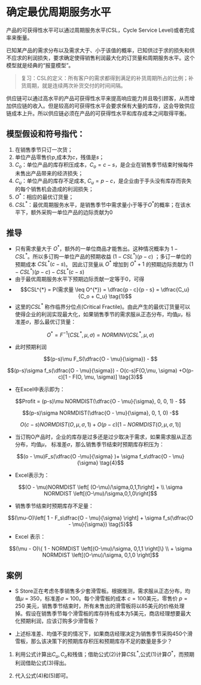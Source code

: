# 确定最优周期服务水平

产品的可获得性水平可以通过周期服务水平(CSL，Cycle Service Level)或者完成率来衡量。

已知某产品的需求分布以及需求大于、小于该值的概率，已知供过于求的损失和供不应求的利润损失，要求确定使得销售利润最大化的订货量和周期服务水平。这个模型就是经典的“报童模型”。
> 复习：CSL的定义：所有客户的需求都得到满足的补货周期所占的比例；补货周期，就是连续两次补货交付的时间间隔。

供应链可以通过高水平的产品可获得性水平来提高响应能力并且吸引顾客，从而增加供应链的收入。但是较高的可获得性水平会要求保有大量的库存，这会导致供应链成本上升。所以供应链必须在产品的可获得性水平和库存成本之间取得平衡。

## 模型假设和符号指代：

1. 在销售季节只订一次货；
2. 单位产品零售价$p$,成本为$c$，残值是$s$；
3. $C_o$：单位产品的库存积压成本，$C_o = c - s$，是企业在销售季节结束时候每件未售出产品带来的经济损失；
4. $C_u$：单位产品的库存不足成本, $C_u = p - c$，是企业由于手头没有库存而丧失的每个销售机会造成的利润损失；
5. $O^{*}$：相应的最优订货量；
6. $CSL^{*}$：最优周期服务水平，是销售季节中需求量小于等于$O^{*}$的概率；在该水平下，额外采购一单位产品的边际贡献为0

## 推导

- 只有需求量大于 $O^{*}$，额外的一单位商品才能售出。这种情况概率为 $1 - CSL^{*}$。所以多订购一单位产品的预期收益 $(1 - CSL^{*})(p - c)$ ；多订一单位的预期成本 $CSL^{*}(c-s)$。 因此订货量从 $O^{*}$ 增加到 $O^{*} + 1$ 的预期边际贡献为 $(1 - CSL^{*})(p - c) - CSL^{*}(c-s)$
- 由于最优周期服务水平下预期边际贡献一定等于0，可得
- $$CSL^{*} = P(需求量 \leq O^{*}) = \dfrac{p - c}{p - s} = \dfrac{C_u}{C_o + C_u}  \tag{1}$$
- 这里的$CSL^{*}$ 称作临界分位点(Critical Fractile)。由此产生的最优订货量可以使得企业的利润实现最大化，如果销售季节的需求服从正态分布，均值$\mu$，标准差$\sigma$，那么最优订货量：

$$ O^{*} = F^{-1}(CSL^{*}, \mu, \sigma) = NORMINV(CSL^{*}, \mu, \sigma) \tag{2}$$

- 此时预期利润

$$(p-s)\mu F_S(\dfrac{O - \mu}{\sigma}) - $$

$$(p-s)\sigma f_s(\dfrac{O - \mu}{\sigma}) - O(c-s)F(O,\mu, \sigma) +O(p-c)[1 - F(O, \mu, \sigma)] \tag{3}$$

- 在Excel中表示即为：

$$Profit = (p-s)\mu NORMDIST(\dfrac{O - \mu}{\sigma}, 0, 0, 1) - $$

$$(p-s)\sigma NORMDIST(\dfrac{O - \mu}{\sigma}, 0, 1, 0) -$$

$$O(c-s)NORMDIST(O,\mu, \sigma, 1) + O(p-c)[1 - NORMDIST(O, \mu, \sigma, 1)]$$

- 当订购O产品时，企业的库存是过多还是过少取决于需求，如果需求服从正态分布，均值$\mu$， 标准差$\sigma$，那么销售季节结束时预期库存积压为：

$$(o - \mu)F_s(\dfrac{O  -\mu}{\sigma} )+ \sigma f_s\dfrac{O - \mu}{\sigma} \tag{4}$$

- Excel表示为：

$$(O - \mu)NORMDIST \left[ (O-\mu)/\sigma,0,1,1\right] + \\ \sigma NORMDIST \left[(O-\mu)/\sigma,0,1,0\right]$$

- 销售季节结束时预期库存不足量：

$$(\mu-O)\left[ 1 - F_s\dfrac{O - \mu}{\sigma} \right] + \sigma f_s(\dfrac{O - \mu}{\sigma}) \tag{5}$$

- Excel 表示：

$$(\mu - O)\{ 1 - NORMDIST \left[(O-\mu)/\sigma, 0,1,1 \right]\} \\ + \sigma NORMDIST \left[(O-\mu)/\sigma, 0,1,0 \right]$$

## 案例

- S Store正在考虑冬季销售多少套滑雪板。根据推测，需求服从正态分布，均值$\mu$ = 350，标准差$\sigma$ = 100。每个滑雪板的成本 $c =100$美元，零售价 $p = 250$ 美元，销售季节结束时，所有未售出的滑雪板将以85美元的价格处理掉。假设在销售季节每个滑雪板的库存持有成本为5美元，商店经理想要最大化预期利润，应该订购多少滑雪板？

- 上述标准差、均值不变的情况下，如果商店经理决定为销售季节采购450个滑雪板，那么该决策下的预期库存积压和预期库存不足的数量是多少？

1. 利用公式计算出$C_u, C_o$和残值；借助公式(2)计算$CSL^*$,公式(1)计算$O^*$，而预期利润借助公式(3)得出。

2. 代入公式(4)和(5)即可。


